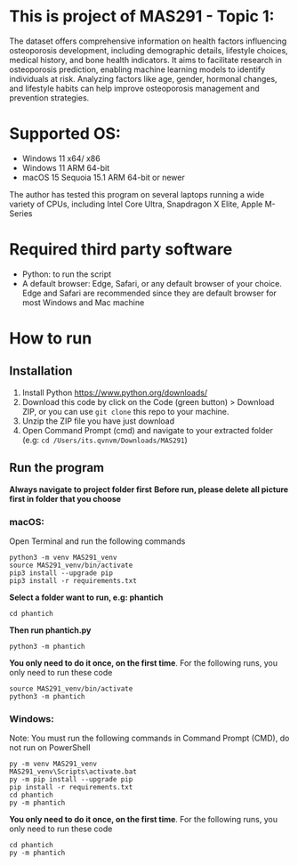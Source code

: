 # This is project of MAS291 - Topic 1:

The dataset offers comprehensive information on health factors influencing osteoporosis development, including demographic details, lifestyle choices, medical history, and bone health indicators. It aims to facilitate research in osteoporosis prediction, enabling machine learning models to identify individuals at risk. Analyzing factors like age, gender, hormonal changes, and lifestyle habits can help improve osteoporosis management and prevention strategies.

# Supported OS:

- Windows 11 x64/ x86
- Windows 11 ARM 64-bit
- macOS 15 Sequoia 15.1 ARM 64-bit or newer

The author has tested this program on several laptops running a wide variety of CPUs, including Intel Core Ultra, Snapdragon X Elite, Apple M-Series

# Required third party software

- Python: to run the script
- A default browser: Edge, Safari, or any default browser of your choice. Edge and Safari are recommended since they are default browser for most Windows and Mac machine

# How to run
## Installation

1. Install Python https://www.python.org/downloads/
2. Download this code by click on the Code (green button) > Download ZIP, or you can use `git clone` this repo to your machine.
3. Unzip the ZIP file you have just download
4. Open Command Prompt (cmd) and navigate to your extracted folder (e.g: 
`cd /Users/its.qvnvm/Downloads/MAS291`)

## Run the program

**Always navigate to project folder first**
**Before run, please delete all picture first in folder that you choose**


### macOS:

Open Terminal and run the following commands
```
python3 -m venv MAS291_venv
source MAS291_venv/bin/activate
pip3 install --upgrade pip
pip3 install -r requirements.txt
```
**Select a folder want to run, e.g: phantich**

```
cd phantich
```

**Then run phantich.py**
```
python3 -m phantich
```

**You only need to do it once, on the first time**. For the following runs, you only need to run these code


```
source MAS291_venv/bin/activate
python3 -m phantich
```

### Windows:

Note: You must run the following commands in Command Prompt (CMD), do not run on PowerShell
```
py -m venv MAS291_venv
MAS291_venv\Scripts\activate.bat
py -m pip install --upgrade pip
pip install -r requirements.txt
cd phantich
py -m phantich
```

**You only need to do it once, on the first time**. For the following runs, you only need to run these code

```
cd phantich
py -m phantich
```